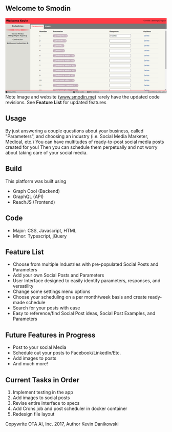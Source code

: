## Welcome to Smodin
![Smodin Background Image](https://github.com/KevinDanikowski/smodin-post-writer/blob/master/src/images/CURRENT-INTERFACE.PNG?raw=true)
Note Image and website (www.smodin.me) rarely have the updated code revisions. See **Feature List** for updated features
## Usage
By just answering a couple questions about your business, called "Parameters", and choosing an industry (i.e. Social Media Marketer, Medical, etc.) You can have multitudes of ready-to-post social media posts created for you! Then you can schedule them perpetually and not worry about taking care of your social media.

## Build
This platform was built using
- Graph Cool (Backend)
- GraphQL (API)
- ReachJS (Frontend)

## Code
- Major: CSS, Javascript, HTML
- Minor: Typescript, jQuery

## Feature List
- Choose from multiple Industries with pre-populated Social Posts and Parameters
- Add your own Social Posts and Parameters
- User Interface designed to easily identify parameters, responses, and versatility
- Change some settings menu options
- Choose your scheduling on a per month/week basis and create ready-made schedule
- Search for your posts with ease
- Easy to reference/find Social Post ideas, Social Post Examples, and Parameters

## Future Features in Progress
- Post to your social Media
- Schedule out your posts to Facebook/LinkedIn/Etc.
- Add images to posts
- And much more!

## Current Tasks in Order
1. Implement testing in the app
2. Add images to social posts
3. Revise entire interface to specs
4. Add Crons job and post scheduler in docker container
5. Redesign file layout

Copywrite  OTA AI, Inc. 2017, Author Kevin Danikowski